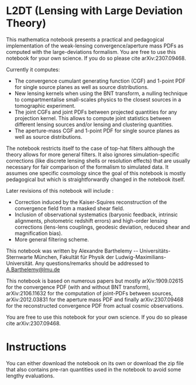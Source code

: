 # L2DT (Lensing with Large Deviation Theory)
This mathematica notebook presents a practical and pedagogical implementation of the weak-lensing convergence/aperture mass PDFs as computed with the large-deviations formalism.
You are free to use this notebook for your own science. If you do so please cite arXiv:2307.09468.

Currently it computes:
- The convergence cumulant generating function (CGF) and 1-point PDF for single source planes as well as source distributions.
- New lensing kernels when using the BNT transform, a nulling technique to compartmentalise small-scales physics to the closest sources in a tomographic experiment.
- The joint CGFs and joint PDFs between projected quantities for any projection kernel. This allows to compute joint statistics between different lensing sources and/or lensing and clustering quantities.
- The aperture-mass CGF and 1-point PDF for single source planes as well as source distributions.

The notebook restricts itself to the case of top-hat filters although the theory allows for more general filters. It also ignores simulation-specific corrections (like discrete lensing shells or resolution effects) that are usually necessary for fair comparison of the formalism to simulated data. It assumes one specific cosmology since the goal of this notebook is mostly pedagogical but which is straightforwardly changed in the notebook itself.

Later revisions of this notebook will include :
- Correction induced by the Kaiser-Squires reconstruction of the convergence field from a masked shear field.
- Inclusion of observational systematics (baryonic feedback, intrinsic alignments, photometric redshift errors) and high-order lensing corrections (lens-lens couplings, geodesic deviation, reduced shear and magnification bias).
- More general filtering scheme.

This notebook was written by Alexandre Barthelemy -- Universitäts-Sternwarte München, Fakultät für Physik der Ludwig-Maximilians-Universität.
Any questions/remarks should be addressed to A.Barthelemy@lmu.de

This notebook is based on numerous papers but mostly arXiv:1909.02615 for the convergence PDF (with and without BNT transform), arXiv:2106.11632 for the computation of joint-PDFs between sources, arXiv:2012.03831 for the aperture mass PDF and finally arXiv:2307.09468 for the reconstructed convergence PDF from actual cosmic observations.

You are free to use this notebook for your own science. If you do so please cite arXiv:2307.09468.

# Instructions

You can either download the notebook on its own or download the zip file that also contains pre-ran quantities used in the notebook to avoid some lengthy evaluations.

